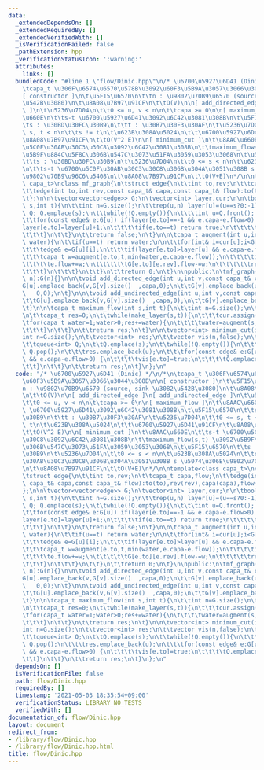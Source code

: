 ```yaml
---
data:
  _extendedDependsOn: []
  _extendedRequiredBy: []
  _extendedVerifiedWith: []
  _isVerificationFailed: false
  _pathExtension: hpp
  _verificationStatusIcon: ':warning:'
  attributes:
    links: []
  bundledCode: "#line 1 \"flow/Dinic.hpp\"\n/* \u6700\u5927\u6D41 (Dinic) */\n/*\n\
    \tcapa_t \u306F\u6574\u6570\u578B\u3092\u60F3\u5B9A\u3057\u3066\u3044\u308B\n\n\
    [ constructor ]\n\t\u5F15\u6570\n\t\tn : \u9802\u70B9\u6570 (source, sink \u3082\
    \u542B\u3080)\n\t\u8A08\u7B97\u91CF\n\t\tO(V)\n\n[ add_directed_edge ]\n[ add_undirected_edge\
    \ ]\n\t\u5236\u7D04\n\t\t0 <= u, v < n\n\t\tcapa >= 0\n\n[ maximum_flow ]\n\t\u8AAC\
    \u660E\n\t\ts-t \u6700\u5927\u6D41\u3092\u6C42\u3081\u308B\n\t\u5F15\u6570\n\t\
    \ts : \u30BD\u30FC\u30B9\n\t\tt : \u30B7\u30F3\u30AF\n\t\u5236\u7D04\n\t\t0 <=\
    \ s, t < n\n\t\ts != t\n\t\u623B\u308A\u5024\n\t\t\u6700\u5927\u6D41\u91CF\n\t\
    \u8A08\u7B97\u91CF\n\t\tO(V^2 E)\n\n[ minimum_cut ]\n\t\u8AAC\u660E\n\t\ts-t \u6700\
    \u5C0F\u30AB\u30C3\u30C8\u3092\u6C42\u3081\u308B\n\t\tmaximum_flow(s,t) \u3092\
    \u5B9F\u884C\u5F8C\u306B\u547C\u3073\u51FA\u3059\u3053\u3068\n\t\u5F15\u6570\n\
    \t\ts : \u30BD\u30FC\u30B9\n\t\u5236\u7D04\n\t\t0 <= s < n\n\t\u623B\u308A\u5024\
    \n\t\ts-t \u6700\u5C0F\u30AB\u30C3\u30C8\u306B\u304A\u3051\u308B s \u5074\u306E\
    \u9802\u70B9\u96C6\u5408\n\t\u8A08\u7B97\u91CF\n\t\tO(V+E)\n*/\n\ntemplate<class\
    \ capa_t>\nclass mf_graph{\n\tstruct edge{\n\t\tint to,rev;\n\t\tcapa_t capa,flow;\n\
    \t\tedge(int to,int rev,const capa_t& capa,const capa_t& flow):to(to),rev(rev),capa(capa),flow(flow){}\n\
    \t};\n\n\tvector<vector<edge>> G;\n\tvector<int> layer,cur;\n\n\tbool make_layer(int\
    \ s,int t){\n\t\tint n=G.size();\n\t\trep(u,n) layer[u]=(u==s?0:-1);\n\n\t\tqueue<int>\
    \ Q; Q.emplace(s);\n\t\twhile(!Q.empty()){\n\t\t\tint u=Q.front(); Q.pop();\n\t\
    \t\tfor(const edge& e:G[u]) if(layer[e.to]==-1 && e.capa-e.flow>0) {\n\t\t\t\t\
    layer[e.to]=layer[u]+1;\n\t\t\t\tif(e.to==t) return true;\n\t\t\t\tQ.emplace(e.to);\n\
    \t\t\t}\n\t\t}\n\t\treturn false;\n\t}\n\n\tcapa_t augment(int u,int t,const capa_t&\
    \ water){\n\t\tif(u==t) return water;\n\n\t\tfor(int& i=cur[u];i<G[u].size();i++){\n\
    \t\t\tedge& e=G[u][i];\n\t\t\tif(layer[e.to]>layer[u] && e.capa-e.flow>0){\n\t\
    \t\t\tcapa_t w=augment(e.to,t,min(water,e.capa-e.flow));\n\t\t\t\tif(w>0){\n\t\
    \t\t\t\te.flow+=w;\n\t\t\t\t\tG[e.to][e.rev].flow-=w;\n\t\t\t\t\treturn w;\n\t\
    \t\t\t}\n\t\t\t}\n\t\t}\n\t\treturn 0;\n\t}\n\npublic:\n\tmf_graph(){}\n\tmf_graph(int\
    \ n):G(n){}\n\n\tvoid add_directed_edge(int u,int v,const capa_t& capa){\n\t\t\
    G[u].emplace_back(v,G[v].size()  ,capa,0);\n\t\tG[v].emplace_back(u,G[u].size()-1,\
    \   0,0);\n\t}\n\n\tvoid add_undirected_edge(int u,int v,const capa_t& capa){\n\
    \t\tG[u].emplace_back(v,G[v].size()  ,capa,0);\n\t\tG[v].emplace_back(u,G[u].size()-1,capa,0);\n\
    \t}\n\n\tcapa_t maximum_flow(int s,int t){\n\t\tint n=G.size();\n\t\tlayer.resize(n);\n\
    \n\t\tcapa_t res=0;\n\t\twhile(make_layer(s,t)){\n\t\t\tcur.assign(n,0);\n\t\t\
    \tfor(capa_t water=1;water>0;res+=water){\n\t\t\t\twater=augment(s,t,numeric_limits<capa_t>::max());\n\
    \t\t\t}\n\t\t}\n\t\treturn res;\n\t}\n\n\tvector<int> minimum_cut(int s){\n\t\t\
    int n=G.size();\n\t\tvector<int> res;\n\t\tvector vis(n,false);\n\t\tvis[s]=true;\n\
    \t\tqueue<int> Q;\n\t\tQ.emplace(s);\n\t\twhile(!Q.empty()){\n\t\t\tint u=Q.front();\
    \ Q.pop();\n\t\t\tres.emplace_back(u);\n\t\t\tfor(const edge& e:G[u]) if(!vis[e.to]\
    \ && e.capa-e.flow>0) {\n\t\t\t\tvis[e.to]=true;\n\t\t\t\tQ.emplace(e.to);\n\t\
    \t\t}\n\t\t}\n\t\treturn res;\n\t}\n};\n"
  code: "/* \u6700\u5927\u6D41 (Dinic) */\n/*\n\tcapa_t \u306F\u6574\u6570\u578B\u3092\
    \u60F3\u5B9A\u3057\u3066\u3044\u308B\n\n[ constructor ]\n\t\u5F15\u6570\n\t\t\
    n : \u9802\u70B9\u6570 (source, sink \u3082\u542B\u3080)\n\t\u8A08\u7B97\u91CF\
    \n\t\tO(V)\n\n[ add_directed_edge ]\n[ add_undirected_edge ]\n\t\u5236\u7D04\n\
    \t\t0 <= u, v < n\n\t\tcapa >= 0\n\n[ maximum_flow ]\n\t\u8AAC\u660E\n\t\ts-t\
    \ \u6700\u5927\u6D41\u3092\u6C42\u3081\u308B\n\t\u5F15\u6570\n\t\ts : \u30BD\u30FC\
    \u30B9\n\t\tt : \u30B7\u30F3\u30AF\n\t\u5236\u7D04\n\t\t0 <= s, t < n\n\t\ts !=\
    \ t\n\t\u623B\u308A\u5024\n\t\t\u6700\u5927\u6D41\u91CF\n\t\u8A08\u7B97\u91CF\n\
    \t\tO(V^2 E)\n\n[ minimum_cut ]\n\t\u8AAC\u660E\n\t\ts-t \u6700\u5C0F\u30AB\u30C3\
    \u30C8\u3092\u6C42\u3081\u308B\n\t\tmaximum_flow(s,t) \u3092\u5B9F\u884C\u5F8C\
    \u306B\u547C\u3073\u51FA\u3059\u3053\u3068\n\t\u5F15\u6570\n\t\ts : \u30BD\u30FC\
    \u30B9\n\t\u5236\u7D04\n\t\t0 <= s < n\n\t\u623B\u308A\u5024\n\t\ts-t \u6700\u5C0F\
    \u30AB\u30C3\u30C8\u306B\u304A\u3051\u308B s \u5074\u306E\u9802\u70B9\u96C6\u5408\
    \n\t\u8A08\u7B97\u91CF\n\t\tO(V+E)\n*/\n\ntemplate<class capa_t>\nclass mf_graph{\n\
    \tstruct edge{\n\t\tint to,rev;\n\t\tcapa_t capa,flow;\n\t\tedge(int to,int rev,const\
    \ capa_t& capa,const capa_t& flow):to(to),rev(rev),capa(capa),flow(flow){}\n\t\
    };\n\n\tvector<vector<edge>> G;\n\tvector<int> layer,cur;\n\n\tbool make_layer(int\
    \ s,int t){\n\t\tint n=G.size();\n\t\trep(u,n) layer[u]=(u==s?0:-1);\n\n\t\tqueue<int>\
    \ Q; Q.emplace(s);\n\t\twhile(!Q.empty()){\n\t\t\tint u=Q.front(); Q.pop();\n\t\
    \t\tfor(const edge& e:G[u]) if(layer[e.to]==-1 && e.capa-e.flow>0) {\n\t\t\t\t\
    layer[e.to]=layer[u]+1;\n\t\t\t\tif(e.to==t) return true;\n\t\t\t\tQ.emplace(e.to);\n\
    \t\t\t}\n\t\t}\n\t\treturn false;\n\t}\n\n\tcapa_t augment(int u,int t,const capa_t&\
    \ water){\n\t\tif(u==t) return water;\n\n\t\tfor(int& i=cur[u];i<G[u].size();i++){\n\
    \t\t\tedge& e=G[u][i];\n\t\t\tif(layer[e.to]>layer[u] && e.capa-e.flow>0){\n\t\
    \t\t\tcapa_t w=augment(e.to,t,min(water,e.capa-e.flow));\n\t\t\t\tif(w>0){\n\t\
    \t\t\t\te.flow+=w;\n\t\t\t\t\tG[e.to][e.rev].flow-=w;\n\t\t\t\t\treturn w;\n\t\
    \t\t\t}\n\t\t\t}\n\t\t}\n\t\treturn 0;\n\t}\n\npublic:\n\tmf_graph(){}\n\tmf_graph(int\
    \ n):G(n){}\n\n\tvoid add_directed_edge(int u,int v,const capa_t& capa){\n\t\t\
    G[u].emplace_back(v,G[v].size()  ,capa,0);\n\t\tG[v].emplace_back(u,G[u].size()-1,\
    \   0,0);\n\t}\n\n\tvoid add_undirected_edge(int u,int v,const capa_t& capa){\n\
    \t\tG[u].emplace_back(v,G[v].size()  ,capa,0);\n\t\tG[v].emplace_back(u,G[u].size()-1,capa,0);\n\
    \t}\n\n\tcapa_t maximum_flow(int s,int t){\n\t\tint n=G.size();\n\t\tlayer.resize(n);\n\
    \n\t\tcapa_t res=0;\n\t\twhile(make_layer(s,t)){\n\t\t\tcur.assign(n,0);\n\t\t\
    \tfor(capa_t water=1;water>0;res+=water){\n\t\t\t\twater=augment(s,t,numeric_limits<capa_t>::max());\n\
    \t\t\t}\n\t\t}\n\t\treturn res;\n\t}\n\n\tvector<int> minimum_cut(int s){\n\t\t\
    int n=G.size();\n\t\tvector<int> res;\n\t\tvector vis(n,false);\n\t\tvis[s]=true;\n\
    \t\tqueue<int> Q;\n\t\tQ.emplace(s);\n\t\twhile(!Q.empty()){\n\t\t\tint u=Q.front();\
    \ Q.pop();\n\t\t\tres.emplace_back(u);\n\t\t\tfor(const edge& e:G[u]) if(!vis[e.to]\
    \ && e.capa-e.flow>0) {\n\t\t\t\tvis[e.to]=true;\n\t\t\t\tQ.emplace(e.to);\n\t\
    \t\t}\n\t\t}\n\t\treturn res;\n\t}\n};\n"
  dependsOn: []
  isVerificationFile: false
  path: flow/Dinic.hpp
  requiredBy: []
  timestamp: '2021-05-03 18:35:54+09:00'
  verificationStatus: LIBRARY_NO_TESTS
  verifiedWith: []
documentation_of: flow/Dinic.hpp
layout: document
redirect_from:
- /library/flow/Dinic.hpp
- /library/flow/Dinic.hpp.html
title: flow/Dinic.hpp
---
```

